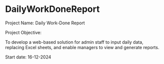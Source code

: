 # DailyWorkDoneReport

Project Name: Daily Work-Done Report

Project Objective:

To develop a web-based solution for admin staff to input daily data, replacing Excel sheets, and enable managers to view and generate reports.

Start date: 16-12-2024